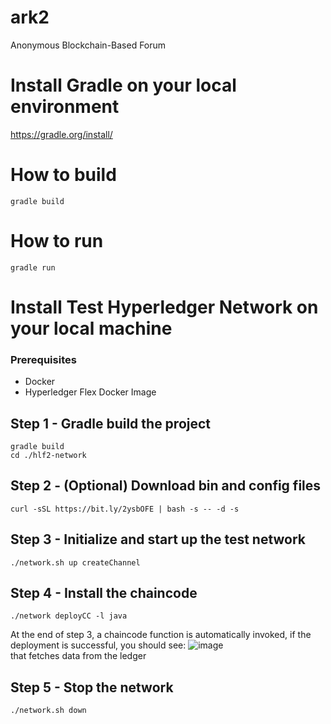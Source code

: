 # ark2
Anonymous Blockchain-Based Forum

# Install Gradle on your local environment
https://gradle.org/install/

# How to build
```
gradle build
```

# How to run
```
gradle run
```

# Install Test Hyperledger Network on your local machine
### Prerequisites
- Docker
- Hyperledger Flex Docker Image

## Step 1 - Gradle build the project
```
gradle build
cd ./hlf2-network
```

## Step 2 - (Optional) Download bin and config files
```
curl -sSL https://bit.ly/2ysbOFE | bash -s -- -d -s
```

## Step 3 - Initialize and start up the test network
```
./network.sh up createChannel
```

## Step 4 - Install the chaincode
```
./network deployCC -l java
```
At the end of step 3, a chaincode function is automatically invoked, if the deployment is successful, you should see:
![image](https://user-images.githubusercontent.com/19659223/113533938-3d8d3300-959d-11eb-94d2-183453de5291.png)
<br /> that fetches data from the ledger

## Step 5 - Stop the network
```
./network.sh down
```